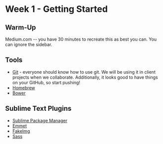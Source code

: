 # Week 1 - Getting Started

## Warm-Up
Medium.com -- you have 30 minutes to recreate this as best you can.  You can ignore the sidebar.

## Tools
* [Git](http://git-scm.com/book/en/v2/Getting-Started-Git-Basics) - everyone should know how to use git.  We will be using it in client projects when we collaborate.
Additionally, it looks good to have things on your GitHub, so start pushing!
* [Homebrew](http://brew.sh/)
* [Bower](https://bower.io/)

## Sublime Text Plugins
* [Sublime Package Manager](https://packagecontrol.io/installation)
* [Emmet](http://emmet.io/)
* [FakeImg](http://fakeimg.pl/)
* [Sass](http://sass-lang.com/)
